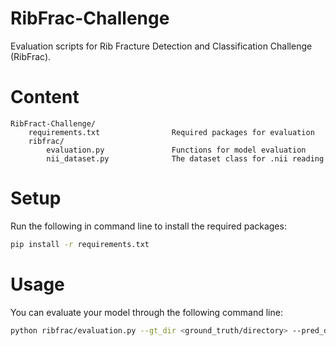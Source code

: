 # RibFrac-Challenge

Evaluation scripts for Rib Fracture Detection and Classification Challenge (RibFrac).

# Content

```
RibFract-Challenge/
    requirements.txt                Required packages for evaluation
    ribfrac/
        evaluation.py               Functions for model evaluation
        nii_dataset.py              The dataset class for .nii reading
```

# Setup

Run the following in command line to install the required packages:
```bash
pip install -r requirements.txt
```

# Usage

You can evaluate your model through the following command line:
```bash
python ribfrac/evaluation.py --gt_dir <ground_truth/directory> --pred_dir <prediction/directory>
